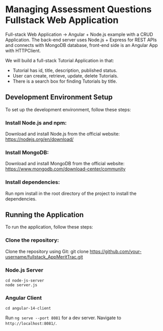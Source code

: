 # Managing Assessment Questions Fullstack Web Application

Full-stack Web Application -> Angular + Node.js example with a CRUD Application. The back-end server uses Node.js + Express for REST APIs and connects with MongoDB database, front-end side is an Angular App with HTTPClient.

We will build a full-stack Tutorial Application in that:
- Tutorial has id, title, description, published status.
- User can create, retrieve, update, delete Tutorials.
- There is a search box for finding Tutorials by title.

## Development Environment Setup

To set up the development environment, follow these steps:

### Install Node.js and npm: 
Download and install Node.js from the official website: https://nodejs.org/en/download/


### Install MongoDB:
Download and install MongoDB from the official website: https://www.mongodb.com/download-center/community

### Install dependencies:
Run npm install in the root directory of the project to install the dependencies.

## Running the Application

To run the application, follow these steps:

### Clone the repository:
Clone the repository using Git: git clone https://github.com/your-username/fullstack_AppMeritTrac.git

### Node.js Server
```
cd node-js-server
node server.js
```

### Angular Client
```
cd angular-14-client
```
Run `ng serve --port 8081` for a dev server. Navigate to `http://localhost:8081/`.

